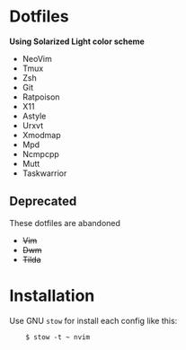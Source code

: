 Dotfiles
========

**Using Solarized Light color scheme**

- NeoVim
- Tmux
- Zsh
- Git
- Ratpoison
- X11
- Astyle
- Urxvt
- Xmodmap
- Mpd
- Ncmpcpp
- Mutt
- Taskwarrior


Deprecated
----------

These dotfiles are abandoned

- ~~Vim~~
- ~~Dwm~~
- ~~Tilda~~


Installation
============

Use GNU `stow` for install each config like this:

        $ stow -t ~ nvim
